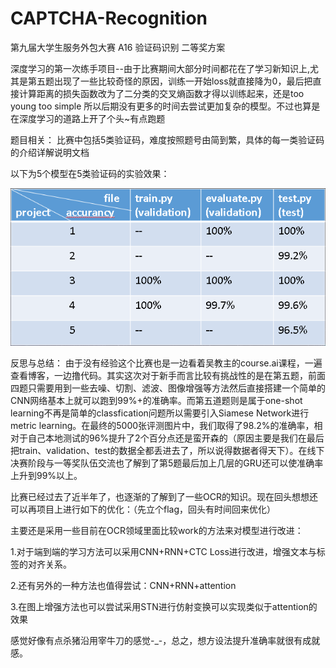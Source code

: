 # CAPTCHA-Recognition
第九届大学生服务外包大赛 A16 验证码识别 二等奖方案

深度学习的第一次练手项目--由于比赛期间大部分时间都花在了学习新知识上,尤其是第五题出现了一些比较奇怪的原因，训练一开始loss就直接降为0，最后把直接计算距离的损失函数改为了二分类的交叉熵函数才得以训练起来，还是too young too simple
所以后期没有更多的时间去尝试更加复杂的模型。不过也算是在深度学习的道路上开了个头~有点跑题

题目相关：
比赛中包括5类验证码，难度按照题号由简到繁，具体的每一类验证码的介绍详解说明文档

以下为5个模型在5类验证码的实验效果：

![image](https://github.com/SaulZhang/CAPTCHA-Recognition/blob/master/images/acc.png)

反思与总结：
由于没有经验这个比赛也是一边看着吴教主的course.ai课程，一遍查看博客，一边撸代码。其实这次对于新手而言比较有挑战性的是在第五题，前面四题只需要用到一些去噪、切割、滤波、图像增强等方法然后直接搭建一个简单的CNN网络基本上就可以跑到99%+的准确率。而第五道题则是属于one-shot learning不再是简单的classfication问题所以需要引入Siamese Network进行metric learning。在最终的5000张评测图片中，我们取得了98.2%的准确率，相对于自己本地测试的96%提升了2个百分点还是蛮开森的（原因主要是我们在最后把train、validation、test的数据全都丢进去了，所以说得数据者得天下）。在线下决赛阶段与一等奖队伍交流也了解到了第5题最后加上几层的GRU还可以使准确率上升到99%以上。

比赛已经过去了近半年了，也逐渐的了解到了一些OCR的知识。现在回头想想还可以再项目上进行如下的优化：（先立个flag，回头有时间回来优化）

主要还是采用一些目前在OCR领域里面比较work的方法来对模型进行改进：

1.对于端到端的学习方法可以采用CNN+RNN+CTC Loss进行改进，增强文本与标签的对齐关系。

2.还有另外的一种方法也值得尝试：CNN+RNN+attention

3.在图上增强方法也可以尝试采用STN进行仿射变换可以实现类似于attention的效果

感觉好像有点杀猪沿用宰牛刀的感觉-_-，总之，想方设法提升准确率就很有成就感。
